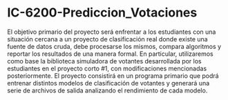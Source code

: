 # IC-6200-Prediccion_Votaciones
El objetivo primario del proyecto será enfrentar a los estudiantes con una situación cercana a un proyecto de clasificación real donde existe una fuente de datos cruda, debe procesarse los mismos, compara algoritmos y reportar los resultados de una manera formal. En particular, utilizaremos como base la biblioteca simuladora de votantes desarrollada por los estudiantes en el proyecto corto #1, con modificaciones mencionadas posteriormente. El proyecto consistirá en un programa primario que podrá entrenar distintos modelos de clasificación de votantes y generará una serie de archivos de salida analizando el rendimiento de cada modelo.
